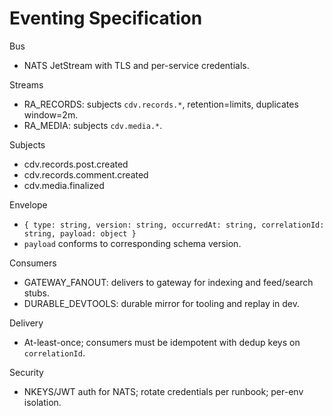 # Eventing Specification

Bus
- NATS JetStream with TLS and per-service credentials.

Streams
- RA_RECORDS: subjects `cdv.records.*`, retention=limits, duplicates window=2m.
- RA_MEDIA: subjects `cdv.media.*`.

Subjects
- cdv.records.post.created
- cdv.records.comment.created
- cdv.media.finalized

Envelope
- `{ type: string, version: string, occurredAt: string, correlationId: string, payload: object }`
- `payload` conforms to corresponding schema version.

Consumers
- GATEWAY_FANOUT: delivers to gateway for indexing and feed/search stubs.
- DURABLE_DEVTOOLS: durable mirror for tooling and replay in dev.

Delivery
- At-least-once; consumers must be idempotent with dedup keys on `correlationId`.

Security
- NKEYS/JWT auth for NATS; rotate credentials per runbook; per-env isolation.
